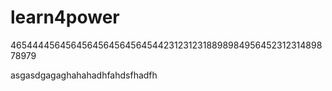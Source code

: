 # learn4power
4654444564564564564564564544231231231889898495645231231489878979


asgasdgagaghahahadhfahdsfhadfh
